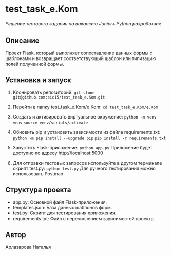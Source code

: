 # test_task_e.Kom
###### Решение тестового задания на вакансию Junior+ Python разработчик

## Описание
Проект Flask, который выполняет сопоставление данных формы с шаблонами и возвращает соответствующий шаблон или типизацию полей полученной формы.

## Установка и запуск
1. Клонировать репозиторий:
`git clone git@github.com:sic15/test_task_e.Kom.git`

2. Перейти в папку test_task_e.Kom/e.Kom:
`cd test_task_e.Kom/e.Kom`

3. Cоздать и активировать виртуальное окружение:
`python -m venv venv`
`source venv/scripts/activate`

5. Обновить pip и установить зависимости из файла requirements.txt:
`python -m pip install --upgrade pip`
`pip install -r requirements.txt`

7. Запустить Flask-приложение:
`python app.py`
Приложение будет доступно по адресу http://localhost:5000

8. Для отправки тестовых запросов используйте в другом терминале скрипт test.py:
`python test.py`
Для ручного тестирования можно использовать Postman

## Структура проекта
- app.py: Основной файл Flask-приложения.
- templates.json: База данных шаблонов форм.
- test.py: Скрипт для тестирования приложения.
- requirements.txt: Файл с перечислением зависимостей проекта.

## Автор
Арлазарова Наталья

